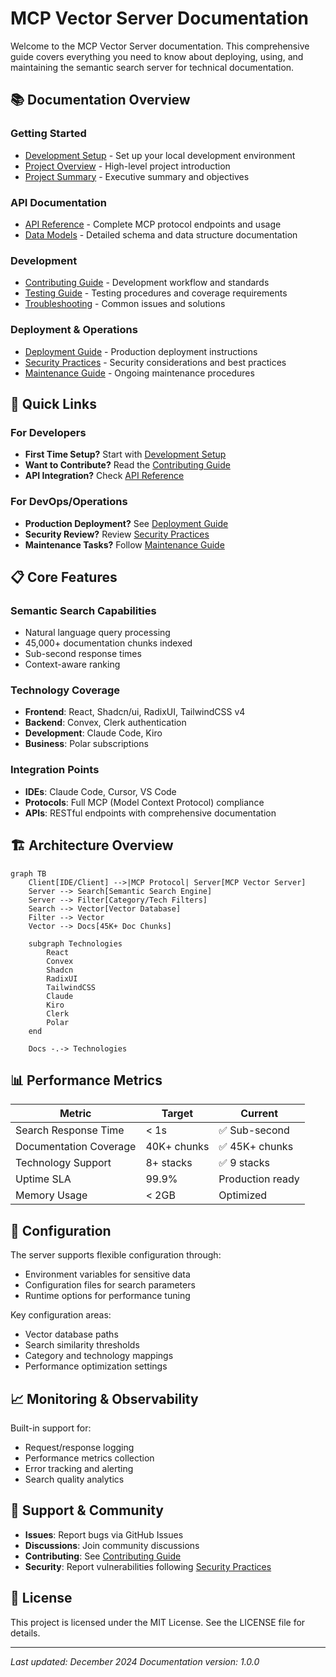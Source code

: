 # MCP Vector Server Documentation

Welcome to the MCP Vector Server documentation. This comprehensive guide covers everything you need to know about deploying, using, and maintaining the semantic search server for technical documentation.

## 📚 Documentation Overview

### Getting Started
- [Development Setup](./development/setup.md) - Set up your local development environment
- [Project Overview](../README.md) - High-level project introduction
- [Project Summary](../PROJECT_SUMMARY.md) - Executive summary and objectives

### API Documentation
- [API Reference](./api/reference.md) - Complete MCP protocol endpoints and usage
- [Data Models](./api/models.md) - Detailed schema and data structure documentation

### Development
- [Contributing Guide](./development/contributing.md) - Development workflow and standards
- [Testing Guide](./development/testing.md) - Testing procedures and coverage requirements
- [Troubleshooting](./development/troubleshooting.md) - Common issues and solutions

### Deployment & Operations
- [Deployment Guide](../DEPLOYMENT_GUIDE.md) - Production deployment instructions
- [Security Practices](./deployment/security.md) - Security considerations and best practices
- [Maintenance Guide](../MAINTENANCE_GUIDE.md) - Ongoing maintenance procedures

## 🚀 Quick Links

### For Developers
- **First Time Setup?** Start with [Development Setup](./development/setup.md)
- **Want to Contribute?** Read the [Contributing Guide](./development/contributing.md)
- **API Integration?** Check [API Reference](./api/reference.md)

### For DevOps/Operations
- **Production Deployment?** See [Deployment Guide](../DEPLOYMENT_GUIDE.md)
- **Security Review?** Review [Security Practices](./deployment/security.md)
- **Maintenance Tasks?** Follow [Maintenance Guide](../MAINTENANCE_GUIDE.md)

## 📋 Core Features

### Semantic Search Capabilities
- Natural language query processing
- 45,000+ documentation chunks indexed
- Sub-second response times
- Context-aware ranking

### Technology Coverage
- **Frontend**: React, Shadcn/ui, RadixUI, TailwindCSS v4
- **Backend**: Convex, Clerk authentication
- **Development**: Claude Code, Kiro
- **Business**: Polar subscriptions

### Integration Points
- **IDEs**: Claude Code, Cursor, VS Code
- **Protocols**: Full MCP (Model Context Protocol) compliance
- **APIs**: RESTful endpoints with comprehensive documentation

## 🏗 Architecture Overview

```mermaid
graph TB
    Client[IDE/Client] -->|MCP Protocol| Server[MCP Vector Server]
    Server --> Search[Semantic Search Engine]
    Server --> Filter[Category/Tech Filters]
    Search --> Vector[Vector Database]
    Filter --> Vector
    Vector --> Docs[45K+ Doc Chunks]
    
    subgraph Technologies
        React
        Convex
        Shadcn
        RadixUI
        TailwindCSS
        Claude
        Kiro
        Clerk
        Polar
    end
    
    Docs -.-> Technologies
```

## 📊 Performance Metrics

| Metric | Target | Current |
|--------|--------|---------|
| Search Response Time | < 1s | ✅ Sub-second |
| Documentation Coverage | 40K+ chunks | ✅ 45K+ chunks |
| Technology Support | 8+ stacks | ✅ 9 stacks |
| Uptime SLA | 99.9% | Production ready |
| Memory Usage | < 2GB | Optimized |

## 🔧 Configuration

The server supports flexible configuration through:
- Environment variables for sensitive data
- Configuration files for search parameters
- Runtime options for performance tuning

Key configuration areas:
- Vector database paths
- Search similarity thresholds
- Category and technology mappings
- Performance optimization settings

## 📈 Monitoring & Observability

Built-in support for:
- Request/response logging
- Performance metrics collection
- Error tracking and alerting
- Search quality analytics

## 🤝 Support & Community

- **Issues**: Report bugs via GitHub Issues
- **Discussions**: Join community discussions
- **Contributing**: See [Contributing Guide](./development/contributing.md)
- **Security**: Report vulnerabilities following [Security Practices](./deployment/security.md)

## 📝 License

This project is licensed under the MIT License. See the LICENSE file for details.

---

*Last updated: December 2024*
*Documentation version: 1.0.0*
